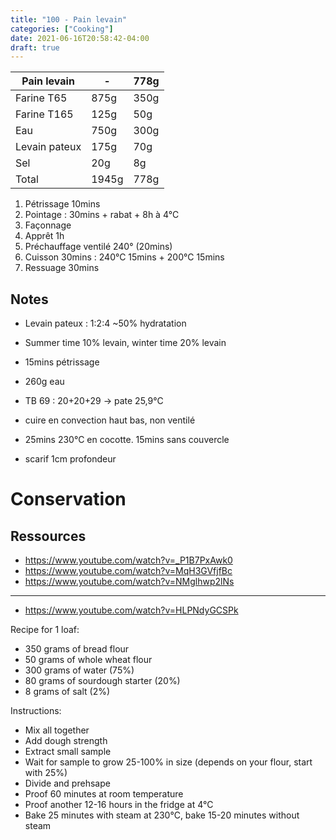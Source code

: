 ```yaml
---
title: "100 - Pain levain"
categories: ["Cooking"]
date: 2021-06-16T20:58:42-04:00
draft: true
---
```

|Pain levain|-|778g|
|-|-|-|
|Farine T65|875g|350g|
|Farine T165|125g|50g|
|Eau|750g|300g|
|Levain pateux|175g|70g|
|Sel|20g|8g|
|Total|1945g|778g|

1. Pétrissage 10mins
2. Pointage : 30mins + rabat + 8h à 4°C
3. Façonnage
4. Apprêt 1h
5. Préchauffage ventilé 240° (20mins)
6. Cuisson 30mins : 240°C 15mins + 200°C 15mins
7. Ressuage 30mins

## Notes
- Levain pateux : 1:2:4 ~50% hydratation
- Summer time 10% levain, winter time 20% levain

- 15mins pétrissage
- 260g eau
- TB 69 : 20+20+29 -> pate 25,9°C
- cuire en convection haut bas, non ventilé
- 25mins 230°C en cocotte. 15mins sans couvercle
- scarif 1cm profondeur

# Conservation

## Ressources
- https://www.youtube.com/watch?v=_P1B7PxAwk0
- https://www.youtube.com/watch?v=MqH3GVfjfBc
- https://www.youtube.com/watch?v=NMglhwp2lNs

-----
- https://www.youtube.com/watch?v=HLPNdyGCSPk

Recipe for 1 loaf:
- 350 grams of bread flour
- 50 grams of whole wheat flour
- 300 grams of water (75%)
- 80 grams of sourdough starter (20%)
- 8 grams of salt (2%)

Instructions:
- Mix all together
- Add dough strength
- Extract small sample
- Wait for sample to grow 25-100% in size (depends on your flour, start with 25%)
- Divide and prehsape
- Proof 60 minutes at room temperature
- Proof another 12-16 hours in the fridge at 4°C
- Bake 25 minutes with steam at 230°C, bake 15-20 minutes without steam